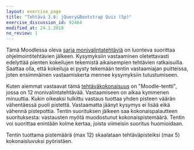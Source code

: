 ```yaml
---
layout: exercise_page
title: "Tehtävä 3.6: jQuery&Bootstrap Quiz (5p)"
exercise_discussion_id: 92464
modified_at: 24.1.2018
no_review: 1
---
```


Tämä Moodlessa oleva [sarja monivalintatehtäviä][quiz] on luonteva suorittaa
ohjelmointitehtävien jälkeen. Kysymyksiin vastaaminen oletettavasti edelyttää
pienten kokeilujen tekemistä aikaisempien tehtävien ratkaisuilla. Saattaa olla,
että kokeiluja ei pysty tekemään tentin vastaamiajan puitteissa, joten
ensimmäinen vastaamiskerta mennee kysymyksiin tutustumiseen.

[quiz]: https://moodle2.tut.fi/mod/quiz/view.php?id=371316  

Kuten aiemmat vastaavat tämä [tehtäväkokonaisuus][quiz] on "Moodle-tentti", jossa on 12 monivalintatehtävää. Vastaamiseen on aikaa kymmenen minuuttia. Kukin oikeaksi tulkittu vastaus tuottaa yhden pisteen väärän vähentäessä puoli pistettä. Vastaamatta jäänyt kysymys ei lisää eikä vähennä pistepottia. Tentin suorituksen jälkeen saa kokonaispalautteen suorituksesta: vastausten myötä muodostunut kokonaispistemäärä. Tentin voi suorittaa enintään kolme kertaa, joista viimeisin suoritus huomioidaan.

Tentin tuottama pistemäärä (max 12) skaalataan tehtäväpisteiksi (max 5) kokonaisluvuksi pyöristäen.
